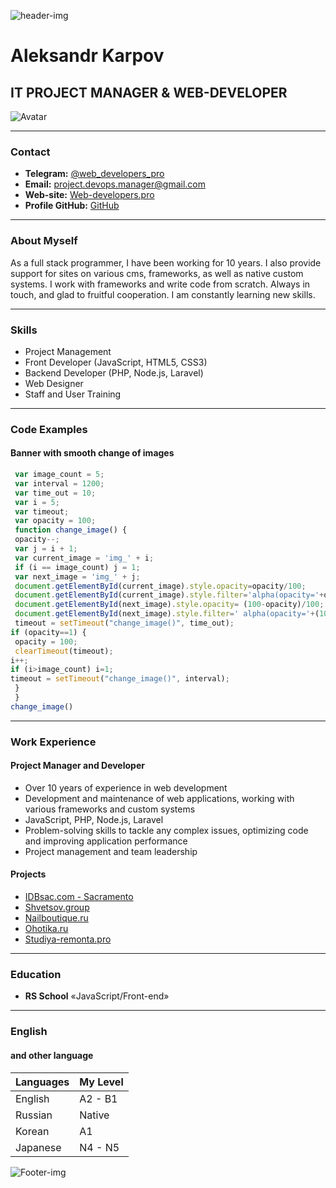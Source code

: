 ![header-img](https://png.klev.club/uploads/posts/2024-04/png-klev-club-12yp-p-krasnaya-polosa-png-26.png)
# Aleksandr Karpov
## IT PROJECT MANAGER & WEB-DEVELOPER
![Avatar](https://avatars.githubusercontent.com/u/195762217)

---

### Contact
- **Telegram:** [@web_developers_pro](https://t.me/web_developers_pro)  
- **Email:** [project.devops.manager@gmail.com](mailto:project.devops.manager@gmail.com)  
- **Web-site:** [Web-developers.pro](https://web-developers.pro)
- **Profile GitHub:** [GitHub](https://github.com/Web-Dev-Aleks)  

---

### About Myself
As a full stack programmer, I have been working for 10 years. I also provide support for sites on various cms, frameworks, as well as native custom systems. I work with frameworks and write code from scratch. Always in touch, and glad to fruitful cooperation. I am constantly learning new skills.

---

### Skills
- Project Management
- Front Developer (JavaScript, HTML5, CSS3)  
- Backend Developer (PHP, Node.js, Laravel)  
- Web Designer  
- Staff and User Training  

---
### Code Examples
#### Banner with smooth change of images
```javascript 
 var image_count = 5;
 var interval = 1200; 
 var time_out = 10; 
 var i = 5;
 var timeout;
 var opacity = 100;
 function change_image() {
 opacity--;
 var j = i + 1;
 var current_image = 'img_' + i;
 if (i == image_count) j = 1;
 var next_image = 'img_' + j;
 document.getElementById(current_image).style.opacity=opacity/100;
 document.getElementById(current_image).style.filter='alpha(opacity='+opacity+')';
 document.getElementById(next_image).style.opacity= (100-opacity)/100;
 document.getElementById(next_image).style.filter=' alpha(opacity='+(100-opacity)+')';
 timeout = setTimeout("change_image()", time_out);
if (opacity==1) {
 opacity = 100;
 clearTimeout(timeout);
i++;
if (i>image_count) i=1;
timeout = setTimeout("change_image()", interval);
 }
 }
change_image()
```
---

### Work Experience
#### Project Manager and Developer
- Over 10 years of experience in web development
- Development and maintenance of web applications, working with various frameworks and custom systems 
- JavaScript, PHP, Node.js, Laravel  
- Problem-solving skills to tackle any complex issues, optimizing code and improving application performance 
- Project management and team leadership

#### Projects
- [IDBsac.com - Sacramento](https://idbsac.com/)
- [Shvetsov.group](https://shvetsov.group)  
- [Nailboutique.ru](https://nailboutique.ru)  
- [Ohotika.ru](https://ohotika.ru)  
- [Studiya-remonta.pro](https://studiya-remonta.pro) 

---

### Education
- **RS School** «JavaScript/Front-end»
---

### English 
#### and other language





| Languages| My Level|
| ---------| --------|
| English  | A2 - B1 | 
| Russian  | Native  | 
| Korean   | A1      |
| Japanese | N4 - N5 |











 






![Footer-img](https://png.klev.club/uploads/posts/2024-04/png-klev-club-12yp-p-krasnaya-polosa-png-26.png)
